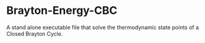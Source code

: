 # Brayton-Energy-CBC
A stand alone executable file that solve the thermodynamic state points of a Closed Brayton Cycle.
